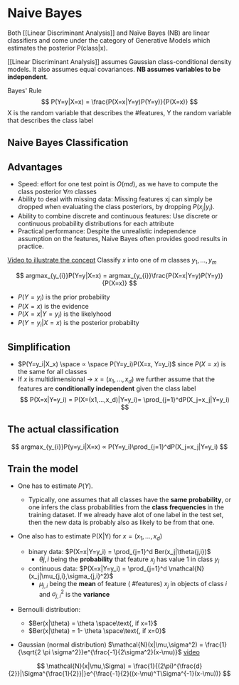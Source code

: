 # Naive Bayes
Both [[Linear Discriminant Analysis]] and Naïve Bayes (NB) are linear classifiers and come under the category of Generative Models which estimates the posterior P(class|x).

[[Linear Discriminant Analysis]] assumes Gaussian class-conditional density models. It also assumes equal covariances. **NB assumes variables to be independent**.

Bayes' Rule
$$
P(Y=y|X=x) = \frac{P(X=x|Y=y)P(Y=y)}{P(X=x)}
$$
X is the random variable that describes the #features, Y the random variable that describes the class label

## Naive Bayes Classification
## Advantages
- Speed: effort for one test point is $O(md)$, as we have to compute the class posterior $\forall m$ classes
- Ability to deal with missing data: Missing features xj can simply be dropped when evaluating the class posteriors, by dropping $P(x_j |y_i)$. 
- Ability to combine discrete and continuous features: Use discrete or continuous probability distributions for each attribute 
- Practical performance: Despite the unrealistic independence assumption on the features, Naive Bayes often provides good results in practice.

[Video to illustrate the concept](https://youtu.be/O2L2Uv9pdDA)
Classify $x$ into one of $m$ classes $y_1,...,y_m$

$$
argmax_{y_{i}}P(Y=y|X=x) = argmax_{y_{i}}\frac{P(X=x|Y=y)P(Y=y)}{P(X=x)}
$$
- $P(Y=y_i)$ is the prior probability
- $P(X = x)$ is the evidence
- $P(X=x|Y=y_i)$ is the likelyhood
- $P(Y=y_i|X=x)$ is the posterior probabilty

## Simplification
- $P(Y=y_i|X_x) \space ∝ \space P(Y=y_i)P(X=x, Y=y_i)$  since $P(X=x)$ is the same for all classes
-  If $x$ is multidimensional $\rightarrow$ $x = (x_1,...,x_d)$ we further assume that the features are **conditionally independent** given the class label 
$$
P(X=x|Y=y_i) = P(X=(x1,...,x_d)|Y=y_i)= \prod_{j=1}^dP(X_j=x_j|Y=y_i)
$$
## The actual classification
$$
argmax_{y_{i}}P(y=y_i|X=x) ∝ P(Y=y_i)\prod_{j=1}^dP(X_j=x_j|Y=y_i)
$$
## Train the model
- One has to estimate $P(Y)$. 
	- Typically, one assumes that all classes have the **same probability**, or one infers the class probabilities from the **class frequencies** in the training dataset. If we already have alot of one label in the test set, then the new data is probably also as likely to be from that one.
- One also has to estimate P(X|Y) for $x = (x_1,...,x_d)$
	- binary data: $P(X=x|Y=y_i) = \prod_{j=1}^d Ber(x_j|\theta{j,i})$ 
		- $\theta{j,i}$ being the **probability** that feature $x_j$ has value 1 in class $y_i$
	- continuous data: $P(X=x|Y=y_i) = \prod_{j=1}^d \mathcal{N}(x_j|\mu_{j,i},\sigma_{j,i}^2)$ 
		- $\mu_{j,i}$ being the **mean** of feature ( #features)  $x_j$ in objects of class $i$ and $\sigma_{j,i}^2$ is the **variance**

- Bernoulli distribution: 
	- $Ber(x|\theta) = \theta \space\text{, if x=1}$ 
	- $Ber(x|\theta) = 1- \theta \space\text{, if x=0}$ 

- Gaussian (normal distribution) $\mathcal{N}(x|\mu,\sigma^2) = \frac{1}{\sqrt{2 \pi \sigma^2}}e^{\frac{-1}{2\sigma^2}(x-\mu)}$
[video](https://youtu.be/H3EjCKtlVog)

$$
\mathcal{N}(x|\mu,\Sigma) = \frac{1}{(2\pi)^{\frac{d}{2}}|\Sigma^{\frac{1}{2}}|}e^{\frac{-1}{2}((x-\mu)^T\Sigma^{-1}(x-\mu))}
$$
